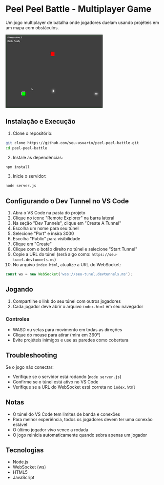 # Peel Peel Battle - Multiplayer Game

Um jogo multiplayer de batalha onde jogadores duelam usando projéteis em um mapa com obstáculos.

![Gameplay GIF](1129.gif)
## Instalação e Execução

1. Clone o repositório:
```bash
git clone https://github.com/seu-usuario/peel-peel-battle.git
cd peel-peel-battle
```

2. Instale as dependências:
```bash
npm install
```

3. Inicie o servidor:
```bash
node server.js
```

## Configurando o Dev Tunnel no VS Code

1. Abra o VS Code na pasta do projeto
2. Clique no ícone "Remote Explorer" na barra lateral
3. Na seção "Dev Tunnels", clique em "Create A Tunnel"
4. Escolha um nome para seu túnel
5. Selecione "Port" e insira 3000
6. Escolha "Public" para visibilidade
7. Clique em "Create"
8. Clique com o botão direito no túnel e selecione "Start Tunnel"
9. Copie a URL do túnel (será algo como: `https://seu-tunel.devtunnels.ms`)
10. No arquivo `index.html`, atualize a URL do WebSocket:
```javascript
const ws = new WebSocket('wss://seu-tunel.devtunnels.ms');
```

## Jogando

1. Compartilhe o link do seu túnel com outros jogadores
2. Cada jogador deve abrir o arquivo `index.html` em seu navegador

### Controles
- WASD ou setas para movimento em todas as direções
- Clique do mouse para atirar (mira em 360°)
- Evite projéteis inimigos e use as paredes como cobertura

## Troubleshooting

Se o jogo não conectar:
- Verifique se o servidor está rodando (`node server.js`)
- Confirme se o túnel está ativo no VS Code
- Verifique se a URL do WebSocket está correta no `index.html`

## Notas

- O túnel do VS Code tem limites de banda e conexões
- Para melhor experiência, todos os jogadores devem ter uma conexão estável
- O último jogador vivo vence a rodada
- O jogo reinicia automaticamente quando sobra apenas um jogador

## Tecnologias

- Node.js
- WebSocket (ws)
- HTML5
- JavaScript
